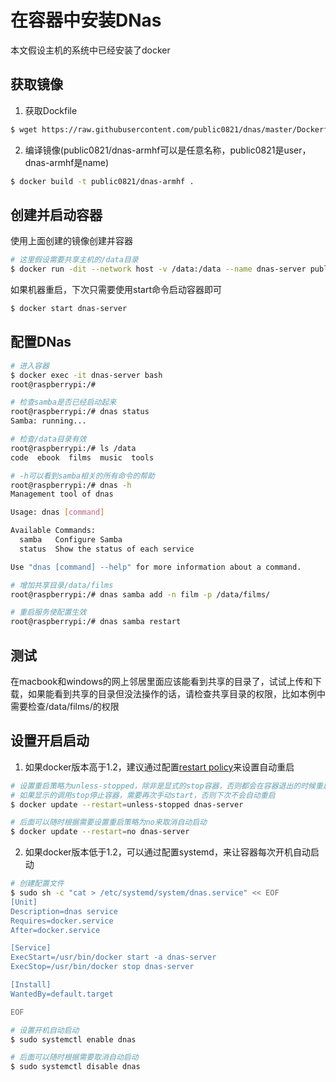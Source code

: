 # 在容器中安装DNas

本文假设主机的系统中已经安装了docker

## 获取镜像

1. 获取Dockfile
```bash
$ wget https://raw.githubusercontent.com/public0821/dnas/master/Dockerfile
```

2. 编译镜像(public0821/dnas-armhf可以是任意名称，public0821是user，dnas-armhf是name)
```bash
$ docker build -t public0821/dnas-armhf .
```

## 创建并启动容器

使用上面创建的镜像创建并容器
```bash
# 这里假设需要共享主机的/data目录
$ docker run -dit --network host -v /data:/data --name dnas-server public0821/dnas-armhf
```

如果机器重启，下次只需要使用start命令启动容器即可
```bash
$ docker start dnas-server
```

## 配置DNas

```bash
# 进入容器
$ docker exec -it dnas-server bash
root@raspberrypi:/#

# 检查samba是否已经启动起来
root@raspberrypi:/# dnas status
Samba: running...

# 检查/data目录有效
root@raspberrypi:/# ls /data
code  ebook  films  music  tools

# -h可以看到samba相关的所有命令的帮助
root@raspberrypi:/# dnas -h
Management tool of dnas

Usage: dnas [command]

Available Commands:
  samba   Configure Samba
  status  Show the status of each service

Use "dnas [command] --help" for more information about a command.

# 增加共享目录/data/films
root@raspberrypi:/# dnas samba add -n film -p /data/films/

# 重启服务使配置生效
root@raspberrypi:/# dnas samba restart
```

## 测试
在macbook和windows的网上邻居里面应该能看到共享的目录了，试试上传和下载，如果能看到共享的目录但没法操作的话，请检查共享目录的权限，比如本例中需要检查/data/films/的权限

## 设置开启启动
1. 如果docker版本高于1.2，建议通过配置[restart policy](https://docs.docker.com/config/containers/start-containers-automatically/)来设置自动重启
```bash
# 设置重启策略为unless-stopped，除非是显式的stop容器，否则都会在容器退出的时候重启容器
# 如果显示的调用stop停止容器，需要再次手动start，否则下次不会自动重启
$ docker update --restart=unless-stopped dnas-server

# 后面可以随时根据需要设置重启策略为no来取消自动启动
$ docker update --restart=no dnas-server
```

2. 如果docker版本低于1.2，可以通过配置systemd，来让容器每次开机自动启动
```bash
# 创建配置文件
$ sudo sh -c "cat > /etc/systemd/system/dnas.service" << EOF
[Unit]
Description=dnas service
Requires=docker.service
After=docker.service

[Service]
ExecStart=/usr/bin/docker start -a dnas-server 
ExecStop=/usr/bin/docker stop dnas-server 

[Install]
WantedBy=default.target

EOF

# 设置开机自动启动
$ sudo systemctl enable dnas

# 后面可以随时根据需要取消自动启动
$ sudo systemctl disable dnas
```

